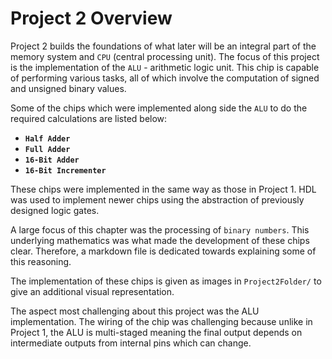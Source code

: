 # Project 2 Overview

Project 2 builds the foundations of what later will be an integral part of the memory system and `CPU` (central processing unit). The focus of this project is the implementation of the `ALU` - arithmetic logic unit. This chip is capable of performing various tasks, all of which involve the computation of signed and unsigned binary values.

Some of the chips which were implemented along side the `ALU` to do the required calculations are listed below: 
- **`Half Adder`**
- **`Full Adder`**
- **`16-Bit Adder`**
- **`16-Bit Incrementer`**

These chips were implemented in the same way as those in Project 1. HDL was used to implement newer chips using the abstraction of previously designed logic gates.

A large focus of this chapter was the processing of `binary numbers`. This underlying mathematics was what made the development of these chips clear. Therefore, a markdown file is dedicated towards explaining some of this reasoning.

The implementation of these chips is given as images in `Project2Folder/` to give an additional visual representation.

The aspect most challenging about this project was the ALU implementation. The wiring of the chip was challenging because unlike in Project 1, the ALU is multi-staged meaning the final output depends on intermediate outputs from internal pins which can change.